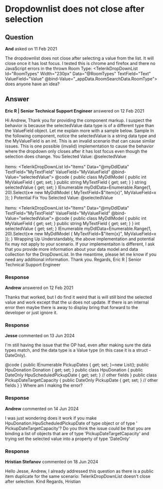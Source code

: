 # Dropdownlist does not close after selection

## Question

**And** asked on 11 Feb 2021

The dropdownlist does not close after selecting a value from the list. It will close once it has lost focus. I tested this is chrome and firefox and there no JavaScript errors in the thrown <label class="ic-Label" for="RoomTypes">Room Type:</label> <TelerikDropDownList Id="RoomTypes" Width="230px" Data="@RoomTypes" TextField="Text" ValueField="Value" @bind-Value="_appData.RoomSearchData.RoomType"></TelerikDropDownList> does anyone have an idea?

## Answer

**Eric R | Senior Technical Support Engineer** answered on 12 Feb 2021

Hi Andrew, Thank you for providing the component markup. I suspect the behavior is because the selectedValue data type is of a different type than the ValueField object. Let me explain more with a sample below. Sample In the following component, notice the selectedValue is a string data type and the MyValueField is an int. This is an invalid scenario that can cause similar issues. This is one possible (invalid) implementation to cause the behavior where the dropdown only closes after it has lost focus even though the selection does change. <span> You Selected Value: @selectedValue </span> <br /> <br /> <label for="Items"> Items: </label> <TelerikDropDownList Id="Items" Data="@myDdlData" TextField="MyTextField" ValueField="MyValueField" @bind-Value="selectedValue"> </TelerikDropDownList> @code {
public class MyDdlModel
{ public int MyValueField { get; set; } public string MyTextField { get; set; }
} string selectedValue { get; set; } IEnumerable <MyDdlModel> myDdlData=Enumerable.Range(1, 20).Select(x=> new MyDdlModel { MyTextField=$"item{x}", MyValueField=x });
} Potential Fix <span> You Selected Value: @selectedValue </span> <br /> <br /> <label for="Items"> Items: </label> <TelerikDropDownList Id="Items" Data="@myDdlData" TextField="MyTextField" ValueField="MyValueField" @bind-Value="selectedValue"> </TelerikDropDownList> @code {
public class MyDdlModel
{ public int MyValueField { get; set; } public string MyTextField { get; set; }
} int selectedValue { get; set; } IEnumerable <MyDdlModel> myDdlData=Enumerable.Range(1, 20).Select(x=> new MyDdlModel { MyTextField=$"item{x}", MyValueField=x });
} Wrapping Up Understandably, the above implementation and potential fix may not apply to your scenario. If your implementaiton is different, I ask that you provide more information about your data model and data collection for the DropDownList. In the meantime, please let me know if you need any additional information. Thank you. Regards, Eric R | Senior Technical Support Engineer

### Response

**Andrew** answered on 12 Feb 2021

Thanks that worked, but I do find it weird that is will still bind the selected value and work except that the ui does not update. If there is an internal error then maybe there is away to display bring that forward to the developer or just ignore it.

### Response

**Jesse** commented on 13 Jun 2024

I'm still having the issue that the OP had, even after making sure the data types match, and the data type is a Value type (in this case it is a struct - DateOnly). <FormItem Field="@nameof(HpuDonation.HpuScheduledPickupDate)">
<Template>
<TelerikDropDownList Width="150px" ValueField="@nameof(PickupDateTargetCapacity.PickupDate)" Data="@PickupDates" @bind-Value="@Donation.HpuScheduledPickupDate">
<ValueTemplate>
@((context as PickupDateTargetCapacity).PickupDate.ToString( "MMMM d" ))
</ValueTemplate>
<ItemTemplate>
@((context as PickupDateTargetCapacity).PickupDate.ToString( "MMMM d" ))
</ItemTemplate>
</TelerikDropDownList>
</Template>
</FormItem>

@code { public IEnumerable<PickupDateTargetCapacity> PickupDates { get; set; }=new List<PickupDateTargetCapacityDto>(); public HpuDonation Donation { get; set; } public class HpuDonation { public DateOnly HpuScheduledPickupDate { get; set; } // other fields } public class PickupDateTargetCapacity { public DateOnly PickupDate { get; set; } // other fields }
} Where am I making the error?

### Response

**Andrew** commented on 14 Jun 2024

I was just wondering does it work if you make HpuDonation.HpuScheduledPickupDate of type object or of type ' PickupDateTargetCapacity'? Do you think the issue could be that you are binding a list of objects that are of type 'PickupDateTargetCapacity' and trying set the selected value into a property of type 'DateOnly'

### Response

**Hristian Stefanov** commented on 18 Jun 2024

Hello Jesse, Andrew, I already addressed this question as there is a public item duplicate for the same scenario: TelerikDropDownList doesn't close after selection. Kind Regards, Hristian
